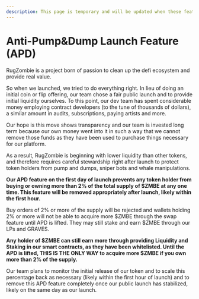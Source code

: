```yaml
---
description: This page is temporary and will be updated when these features are removed.
---
```


# Anti-Pump&Dump Launch Feature \(APD\)

RugZombie is a project born of passion to clean up the defi ecosystem and provide real value. 

So when we launched, we tried to do everything right. In lieu of doing an initial coin or flip offering, our team chose a fair public launch and to provide initial liquidity ourselves. To this point, our dev team has spent considerable money employing contract developers \(to the tune of thousands of dollars\), a similar amount in audits, subscriptions, paying artists and more.

Our hope is this move shows transparency and our team is invested long term because our own money went into it in such a way that we cannot remove those funds as they have been used to purchase things necessary for our platform. 

As a result, RugZombie is beginning with lower liquidity than other tokens, and therefore requires careful stewardship right after launch to protect token holders from pump and dumps, sniper bots and whale manipulations. 

**Our APD feature on the first day of launch prevents any token holder from buying or owning more than 2% of the total supply of $ZMBE at any one time. This feature will be removed appropriately after launch, likely within the first hour.**

Buy orders of 2% or more of the supply will be rejected and wallets holding 2% or more will not be able to acquire more $ZMBE through the swap feature until APD is lifted. They may still stake and earn $ZMBE through our LPs and GRAVES.

**Any holder of $ZMBE can still earn more through providing Liquidity and Staking in our smart contracts, as they have been whitelisted. Until the APD is lifted, THIS IS THE ONLY WAY to acquire more $ZMBE if you own more than 2% of the supply.**

Our team plans to monitor the initial release of our token and to scale this percentage back as necessary \(likely within the first hour of launch\) and to remove this APD feature completely once our public launch has stabilized, likely on the same day as our launch.

